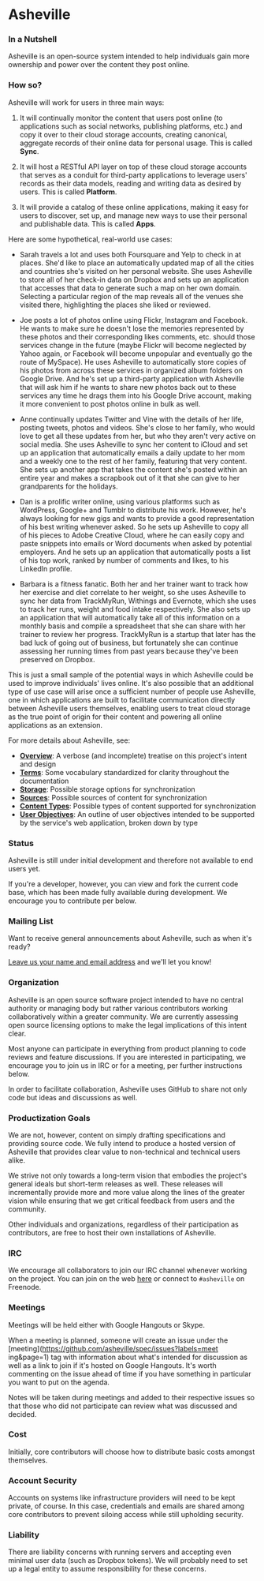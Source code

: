# Asheville

### In a Nutshell

Asheville is an open-source system intended to help individuals gain more ownership and power over the content they post online.

### How so?

Asheville will work for users in three main ways:

1. It will continually monitor the content that users post online (to applications such as social networks, publishing platforms, etc.) and copy it over to their cloud storage accounts, creating canonical, aggregate records of their online data for personal usage. This is called **Sync**.

2. It will host a RESTful API layer on top of these cloud storage accounts that serves as a conduit for third-party applications to leverage users' records as their data models, reading and writing data as desired by users. This is called **Platform**.

3. It will provide a catalog of these online applications, making it easy for users to discover, set up, and manage new ways to use their personal and publishable data. This is called **Apps**.

Here are some hypothetical, real-world use cases:

- Sarah travels a lot and uses both Foursquare and Yelp to check in at places. She'd like to place an automatically updated map of all the cities and countries she's visited on her personal website. She uses Asheville to store all of her check-in data on Dropbox and sets up an application that accesses that data to generate such a map on her own domain. Selecting a particular region of the map reveals all of the venues she visited there, highlighting the places she liked or reviewed.

- Joe posts a lot of photos online using Flickr, Instagram and Facebook. He wants to make sure he doesn't lose the memories represented by these photos and their corresponding likes comments, etc. should those services change in the future (maybe Flickr will become neglected by Yahoo again, or Facebook will become unpopular and eventually go the route of MySpace). He uses Asheville to automatically store copies of his photos from across these services in organized album folders on Google Drive. And he's set up a third-party application with Asheville that will ask him if he wants to share new photos back out to these services any time he drags them into his Google Drive account, making it more convenient to post photos online in bulk as well.

- Anne continually updates Twitter and Vine with the details of her life, posting tweets, photos and videos. She's close to her family, who would love to get all these updates from her, but who they aren't very active on social media. She uses Asheville to sync her content to iCloud and set up an application that automatically emails a daily update to her mom and a weekly one to the rest of her family, featuring that very content. She sets up another app that takes the content she's posted within an entire year and makes a scrapbook out of it that she can give to her grandparents for the holidays.

- Dan is a prolific writer online, using various platforms such as WordPress, Google+ and Tumblr to distribute his work. However, he's always looking for new gigs and wants to provide a good representation of his best writing whenever asked. So he sets up Asheville to copy all of his pieces to Adobe Creative Cloud, where he can easily copy and paste snippets into emails or Word documents when asked by potential employers. And he sets up an application that automatically posts a list of his top work, ranked by number of comments and likes, to his LinkedIn profile.

- Barbara is a fitness fanatic. Both her and her trainer want to track how her exercise and diet correlate to her weight, so she uses Asheville to sync her data from TrackMyRun, Withings and Evernote, which she uses to track her runs, weight and food intake respectively. She also sets up an application that will automatically take all of this information on a monthly basis and compile a spreadsheet that she can share with her trainer to review her progress. TrackMyRun is a startup that later has the bad luck of going out of business, but fortunately she can continue assessing her running times from past years because they've been preserved on Dropbox.

This is just a small sample of the potential ways in which Asheville could be used to improve individuals' lives online. It's also possible that an additional type of use case will arise once a sufficient number of people use Asheville, one in which applications are built to facilitate communication directly between Asheville users themselves, enabling users to treat  cloud storage as the true point of origin for their content and powering all online applications as an extension.

For more details about Asheville, see:

* __[Overview](overview.md)__: A  verbose (and incomplete) treatise on this project's intent and design
* __[Terms](terms.md)__: Some vocabulary standardized for clarity throughout the documentation
* __[Storage](storage.md)__: Possible storage options for synchronization
* __[Sources](sources.md)__: Possible sources of content for synchronization
* __[Content Types](content-types.md)__: Possible types of content supported for synchronization
* __[User Objectives](user-objectives/overview.md)__: An outline of user objectives intended to be supported by the service's web application, broken down by type

### Status

Asheville is still under initial development and therefore not available to end users yet. 

If you're a developer, however, you can view and fork the current code base, which has been made fully available during development. We encourage you to contribute per below.


### Mailing List

Want to receive general announcements about Asheville, such as when it's ready?

[Leave us your name and email address](https://docs.google.com/forms/d/1i2iHhLVcfhYIEHPS5G7iD0gC4z-K-2e535GLGrj_qNE/viewform) and we'll let you know!

### Organization

Asheville is an open source software project intended to have no central authority or managing body but rather various contributors working collaboratively within a greater community. We are currently assessing open source licensing options to make the legal implications of this intent clear.

Most anyone can participate in everything from product planning to code reviews and feature discussions. If you are interested in participating, we encourage you to join us in IRC or for a meeting, per further instructions below.

In order to facilitate collaboration, Asheville uses GitHub to share not only code but ideas and discussions as well.

### Productization Goals

We are not, however, content on simply drafting specifications and providing source code. We fully intend to produce a hosted version of Asheville that provides clear value to non-technical and technical users alike.

We strive not only towards a long-term vision that embodies the project's general ideals but short-term releases as well. These releases will incrementally provide more and more value along the lines of the greater vision while ensuring that we get critical feedback from users and the community.

Other individuals and organizations, regardless of their participation as contributors, are free to host their own installations of Asheville.

### IRC

We encourage all collaborators to join our IRC channel whenever working on the project. You can join on the web [here](http://webchat.freenode.net/?channels=asheville) or connect to `#asheville` on Freenode.

### Meetings

Meetings will be held either with Google Hangouts or Skype.

When a meeting is planned, someone will create an issue
under the [meeting](https://github.com/asheville/spec/issues?labels=meet
ing&page=1) tag with information about what's intended for discussion as well as a link to join if it's hosted on Google Hangouts. It's worth commenting on the issue ahead of time if you have something in particular you want to put on the agenda.

Notes will be taken during meetings and added to their respective issues so that those who did not participate can review what was discussed and decided.

### Cost

Initially, core contributors will choose how to distribute basic costs amongst themselves.

### Account Security

Accounts on systems like infrastructure providers will need to be kept private, of course. In this case, credentials and emails are shared among core contributors to prevent siloing access while still upholding security.

### Liability

There are liability concerns with running servers and accepting even minimal user data (such as Dropbox tokens). We will probably need to set up a legal entity to assume responsibility for these concerns.